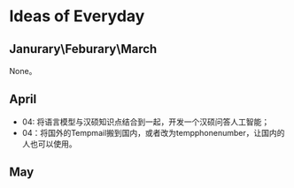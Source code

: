 # Ideas of Everyday

## Janurary\Feburary\March

None。

## April

* 04: 将语言模型与汉硕知识点结合到一起，开发一个汉硕问答人工智能；
* 04：将国外的Tempmail搬到国内，或者改为tempphonenumber，让国内的人也可以使用。

## May
